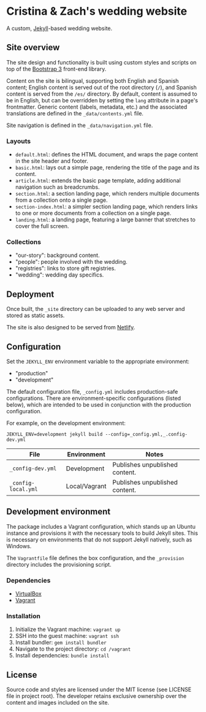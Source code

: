 Cristina & Zach's wedding website
=================================

A custom, [Jekyll](http://jekyllrb.com/)-based wedding website.


Site overview
-------------

The site design and functionality is built using custom styles and scripts on
top of the [Bootstrap 3](https://getbootstrap.com) front-end library.

Content on the site is bilingual, supporting both English and Spanish content;
English content is served out of the root directory (`/`), and Spanish content
is served from the `/es/` directory. By default, content is assumed to be in
English, but can be overridden by setting the `lang` attribute in a page's
frontmatter. Generic content (labels, metadata, etc.) and the associated
translations are defined in the `_data/contents.yml` file.

Site navigation is defined in the `_data/navigation.yml` file.

### Layouts  

* `default.html`: defines the HTML document, and wraps the page content in the
  site header and footer.
* `basic.html`: lays out a simple page, rendering the title of the page and its
  content.
* `article.html`: extends the basic page template, adding additional navigation
  such as breadcrumbs.
* `section.html`: a section landing page, which renders multiple documents from
  a collection onto a single page.
* `section-index.html`: a simpler section landing page, which renders links to
  one or more documents from a collection on a single page.
* `landing.html`: a landing page, featuring a large banner that stretches to
  cover the full screen.

### Collections

* "our-story": background content.
* "people": people involved with the wedding.
* "registries": links to store gift registries.
* "wedding": wedding day specifics.


Deployment
----------

Once built, the `_site` directory can be uploaded to any web server and stored
as static assets.

The site is also designed to be served from
[Netlify](https://www.netlify.com/).


Configuration
-------------

Set the `JEKYLL_ENV` environment variable to the appropriate environment:
  - "production"
  - "development"

The default configuration file, `_config.yml` includes production-safe
configurations. There are environment-specific configurations (listed below),
which are intended to be used in conjunction with the production configuration.

For example, on the development environment:

```
JEKYLL_ENV=development jekyll build --config=_config.yml,_.config-dev.yml
```

File                | Environment   | Notes
--------------------|---------------|------------------------------------------
`_config-dev.yml`   | Development   | Publishes unpublished content.
`_config-local.yml` | Local/Vagrant | Publishes unpublished content.


Development environment
-----------------------

The package includes a Vagrant configuration, which stands up an Ubuntu
instance and provisions it with the necessary tools to build Jekyll sites.
This is necessary on environments that do not support Jekyll natively, such as
Windows.

The `Vagrantfile` file defines the box configuration, and the `_provision`
directory includes the provisioning script.

### Dependencies

* [VirtualBox](https://www.virtualbox.org/)
* [Vagrant](https://www.vagrantup.com/)

### Installation

1.  Initialize the Vagrant machine: `vagrant up`
2.  SSH into the guest machine: `vagrant ssh`
3.  Install bundler: `gem install bundler`
4.  Navigate to the project directory: `cd /vagrant`
5.  Install dependencies: `bundle install`


License
-------

Source code and styles are licensed under the MIT license (see LICENSE file
in project root). The developer retains exclusive ownership over the content
and images included on the site.
